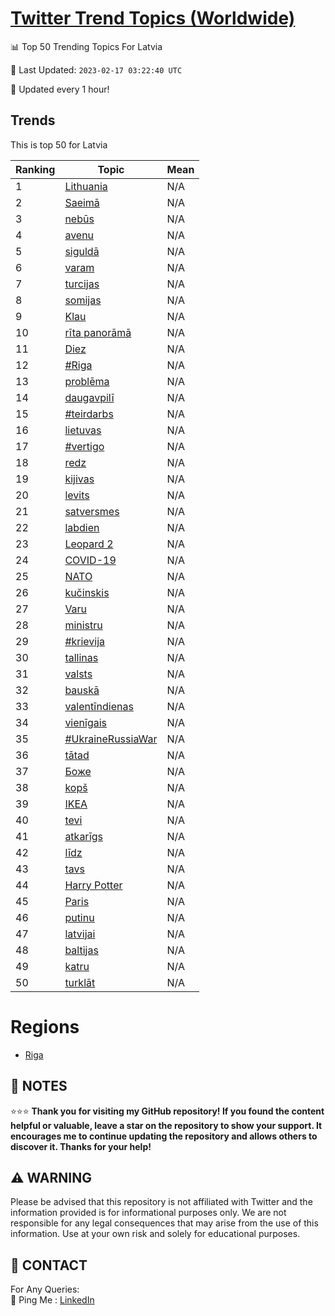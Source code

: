 [Twitter Trend Topics (Worldwide)](https://github.com/ErcinDedeoglu/Twitter-Trend-Topics)
==========


📊 Top 50 Trending Topics For Latvia

📆 Last Updated: `2023-02-17 03:22:40 UTC`

🔧 Updated every 1 hour!


## Trends

This is top 50 for Latvia

| Ranking | Topic | Mean |
| ------- | ------------ | ------------ |
| 1 | [Lithuania](http://twitter.com/search?q=Lithuania) | N/A |
| 2 | [Saeimā](http://twitter.com/search?q=Saeim%c4%81) | N/A |
| 3 | [nebūs](http://twitter.com/search?q=neb%c5%abs) | N/A |
| 4 | [avenu](http://twitter.com/search?q=avenu) | N/A |
| 5 | [siguldā](http://twitter.com/search?q=siguld%c4%81) | N/A |
| 6 | [varam](http://twitter.com/search?q=varam) | N/A |
| 7 | [turcijas](http://twitter.com/search?q=turcijas) | N/A |
| 8 | [somijas](http://twitter.com/search?q=somijas) | N/A |
| 9 | [Klau](http://twitter.com/search?q=Klau) | N/A |
| 10 | [rīta panorāmā](http://twitter.com/search?q=r%c4%abta+panor%c4%81m%c4%81) | N/A |
| 11 | [Diez](http://twitter.com/search?q=Diez) | N/A |
| 12 | [#Riga](http://twitter.com/search?q=%23Riga) | N/A |
| 13 | [problēma](http://twitter.com/search?q=probl%c4%93ma) | N/A |
| 14 | [daugavpilī](http://twitter.com/search?q=daugavpil%c4%ab) | N/A |
| 15 | [#teirdarbs](http://twitter.com/search?q=%23teirdarbs) | N/A |
| 16 | [lietuvas](http://twitter.com/search?q=lietuvas) | N/A |
| 17 | [#vertigo](http://twitter.com/search?q=%23vertigo) | N/A |
| 18 | [redz](http://twitter.com/search?q=redz) | N/A |
| 19 | [kijivas](http://twitter.com/search?q=kijivas) | N/A |
| 20 | [levits](http://twitter.com/search?q=levits) | N/A |
| 21 | [satversmes](http://twitter.com/search?q=satversmes) | N/A |
| 22 | [labdien](http://twitter.com/search?q=labdien) | N/A |
| 23 | [Leopard 2](http://twitter.com/search?q=Leopard+2) | N/A |
| 24 | [COVID-19](http://twitter.com/search?q=COVID-19) | N/A |
| 25 | [NATO](http://twitter.com/search?q=NATO) | N/A |
| 26 | [kučinskis](http://twitter.com/search?q=ku%c4%8dinskis) | N/A |
| 27 | [Varu](http://twitter.com/search?q=Varu) | N/A |
| 28 | [ministru](http://twitter.com/search?q=ministru) | N/A |
| 29 | [#krievija](http://twitter.com/search?q=%23krievija) | N/A |
| 30 | [tallinas](http://twitter.com/search?q=tallinas) | N/A |
| 31 | [valsts](http://twitter.com/search?q=valsts) | N/A |
| 32 | [bauskā](http://twitter.com/search?q=bausk%c4%81) | N/A |
| 33 | [valentīndienas](http://twitter.com/search?q=valent%c4%abndienas) | N/A |
| 34 | [vienīgais](http://twitter.com/search?q=vien%c4%abgais) | N/A |
| 35 | [#UkraineRussiaWar](http://twitter.com/search?q=%23UkraineRussiaWar) | N/A |
| 36 | [tātad](http://twitter.com/search?q=t%c4%81tad) | N/A |
| 37 | [Боже](http://twitter.com/search?q=%d0%91%d0%be%d0%b6%d0%b5) | N/A |
| 38 | [kopš](http://twitter.com/search?q=kop%c5%a1) | N/A |
| 39 | [IKEA](http://twitter.com/search?q=IKEA) | N/A |
| 40 | [tevi](http://twitter.com/search?q=tevi) | N/A |
| 41 | [atkarīgs](http://twitter.com/search?q=atkar%c4%abgs) | N/A |
| 42 | [līdz](http://twitter.com/search?q=l%c4%abdz) | N/A |
| 43 | [tavs](http://twitter.com/search?q=tavs) | N/A |
| 44 | [Harry Potter](http://twitter.com/search?q=Harry+Potter) | N/A |
| 45 | [Paris](http://twitter.com/search?q=Paris) | N/A |
| 46 | [putinu](http://twitter.com/search?q=putinu) | N/A |
| 47 | [latvijai](http://twitter.com/search?q=latvijai) | N/A |
| 48 | [baltijas](http://twitter.com/search?q=baltijas) | N/A |
| 49 | [katru](http://twitter.com/search?q=katru) | N/A |
| 50 | [turklāt](http://twitter.com/search?q=turkl%c4%81t) | N/A |



# Regions

* [Riga](</Latvia/Riga.md>)



## 📝 NOTES

⭐⭐⭐ **Thank you for visiting my GitHub repository! If you found the content helpful or valuable, leave a star on the repository to show your support. It encourages me to continue updating the repository and allows others to discover it. Thanks for your help!**


## ⚠️ WARNING

Please be advised that this repository is not affiliated with Twitter and the information provided is for informational purposes only. We are not responsible for any legal consequences that may arise from the use of this information. Use at your own risk and solely for educational purposes.


## 📨 CONTACT

 For Any Queries:  
            🏓 Ping Me : [LinkedIn](https://www.linkedin.com/in/ercindedeoglu/)
